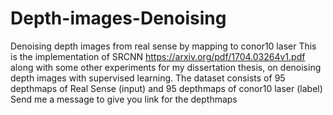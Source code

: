 # Depth-images-Denoising
Denoising depth images from real sense by mapping to conor10 laser
This is the implementation of SRCNN https://arxiv.org/pdf/1704.03264v1.pdf along with some other experiments for my dissertation thesis,
on denoising depth images with supervised learning. 
The dataset consists of 95 depthmaps of Real Sense (input) and 95 depthmaps of conor10 laser (label)
Send me a message to give you link for the depthmaps 
